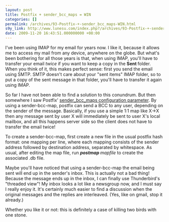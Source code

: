 ```yaml
---
layout: post
title: Postfix + sender_bcc_maps = WIN
categories: []
permalink: /archives/93-Postfix-+-sender_bcc_maps-WIN.html
s9y_link: http://www.lunesu.com/index.php?/archives/93-Postfix-+-sender_bcc_maps-WIN.html
date: 2009-11-20 16:43:51.000000000 +08:00
---
```

I've been using IMAP for my email for years now. I like it, because it allows me to access my mail from any device, anywhere on the globe. But what's been bothering for all those years is that, when using IMAP, you'll have to transfer your email <em>twice </em>if you want to keep a copy in the <strong>Sent </strong>folder. When you think of it, this makes perfect sense: first you send the email using SMTP. SMTP doesn't care about your "sent items" IMAP folder, so to put a copy of the sent message in that folder, you'll have to transfer it again using IMAP.

So far I have not been able to find a solution to this conundrum. But then somewhere I saw Postfix' <a href="http://www.postfix.org/postconf.5.html#sender_bcc_maps" title="sender_bcc_maps">sender_bcc_maps configuration parameter</a>. By using a sender-bcc-map, postfix can send a BCC to any user, depending on the sender of the message. Basically, if you use a simple 1:1 map like X->X then any message sent by user X will immediately be sent to user X's local mailbox, and all this happens server side so the client does not have to transfer the email twice!

To create a sender-bcc-map, first create a new file in the usual postfix hash format: one mapping per line, where each mapping consists of the sender address followed by destination address, separated by whitespace. As usual, after editing the map file, run <em><strong>postmap </strong>mapfile </em>to create the associated .db file.

Maybe you'll have noticed that using a sender-bcc-map the email being sent will end up in the sender's inbox. This is actually not a bad thing! Because the message ends up in the inbox, I can finally use Thunderbird's "threaded view"! My inbox looks a lot like a newsgroup now, and I must say I really enjoy it. It's certainly much easier to find a discussion when the original messages and the replies are interleaved. (Yes, like on gmail, stop it already.)

Whether you like it or not: this is definitely a case of killing two birds with one stone.
